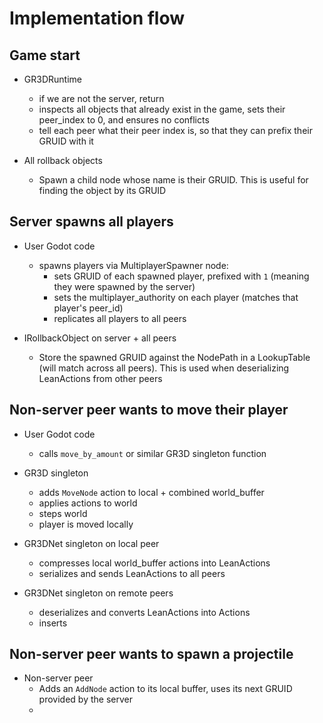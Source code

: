 # Implementation flow

## Game start

- GR3DRuntime

  - if we are not the server, return
  - inspects all objects that already exist in the game, sets their peer_index to 0, and ensures no conflicts
  - tell each peer what their peer index is, so that they can prefix their GRUID with it

- All rollback objects
  - Spawn a child node whose name is their GRUID. This is useful for finding the object by its GRUID

## Server spawns all players

- User Godot code

  - spawns players via MultiplayerSpawner node:
    - sets GRUID of each spawned player, prefixed with `1` (meaning they were spawned by the server)
    - sets the multiplayer_authority on each player (matches that player's peer_id)
    - replicates all players to all peers

- IRollbackObject on server + all peers
  - Store the spawned GRUID against the NodePath in a LookupTable (will match across all peers). This is used when deserializing LeanActions from other peers

## Non-server peer wants to move their player

- User Godot code

  - calls `move_by_amount` or similar GR3D singleton function

- GR3D singleton

  - adds `MoveNode` action to local + combined world_buffer
  - applies actions to world
  - steps world
  - player is moved locally

- GR3DNet singleton on local peer

  - compresses local world_buffer actions into LeanActions
  - serializes and sends LeanActions to all peers

- GR3DNet singleton on remote peers
  - deserializes and converts LeanActions into Actions
  - inserts

## Non-server peer wants to spawn a projectile

- Non-server peer
  - Adds an `AddNode` action to its local buffer, uses its next GRUID provided by the server
  -
